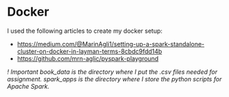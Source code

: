# Docker
I used the following articles to create my docker setup:
* https://medium.com/@MarinAgli1/setting-up-a-spark-standalone-cluster-on-docker-in-layman-terms-8cbdc9fdd14b
* https://github.com/mrn-aglic/pyspark-playground

*! Important book_data is the directory where I put the .csv files needed for assignment. spark_apps is the directory
where I store the python scripts for Apache Spark.*

